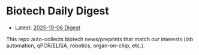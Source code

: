 # Biotech Daily Digest

- Latest: [2025-10-06 Digest](digest/2025-10-06.md)

This repo auto-collects biotech news/preprints that match our interests (lab automation, qPCR/ELISA, robotics, organ-on-chip, etc.).
